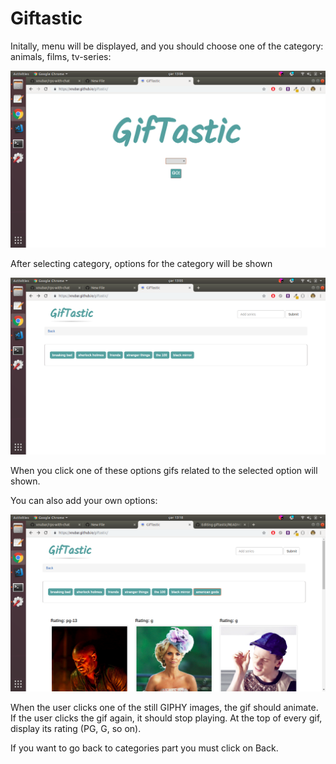 # Giftastic

Initally, menu will be displayed, and you should choose one of the category: animals, films, tv-series:
 
 ![alt text](assets/imgs/menu.png) 
 
 After selecting category, options for the category will be shown
 
 
 ![alt text](assets/imgs/index.png) 
 
 When you click one of these options gifs related to the selected option will shown.
 
 You can also add your own options:
 
 
 
 ![alt text](assets/imgs/newItemGifs.png) 
 
 
 When the user clicks one of the still GIPHY images, the gif should animate. If the user clicks the gif again, it should stop playing.  At the top of every gif, display its rating (PG, G, so on).
 
 
 If you want to go back to categories part you must click on Back.
 
 
